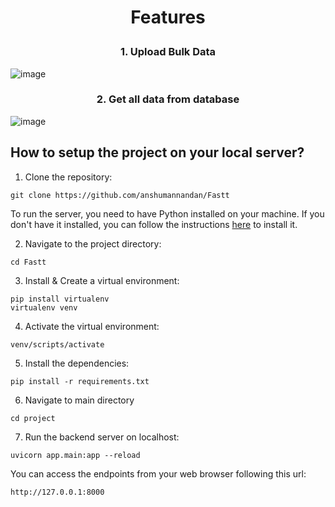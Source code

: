 # <p align = "center"> Features </p>

### <p align = "center">1. Upload Bulk Data </p>
![image](https://github.com/anshumannandan/Fastt/assets/93365821/261f6a32-f3f4-4071-9298-689b07ade422)

### <p align = "center">2. Get all data from database </p>
![image](https://github.com/anshumannandan/Fastt/assets/93365821/e083840e-e7e3-4c12-82bb-93fec30726fb)

## How to setup the project on your local server?

1. Clone the repository:

```CMD
git clone https://github.com/anshumannandan/Fastt
```

To run the server, you need to have Python installed on your machine. If you don't have it installed, you can follow the instructions [here](https://www.geeksforgeeks.org/download-and-install-python-3-latest-version/) to install it.

2. Navigate to the project directory: 

```CMD
cd Fastt
```

3. Install & Create a virtual environment:

```CMD
pip install virtualenv
virtualenv venv
```

4. Activate the virtual environment:
```CMD
venv/scripts/activate
```

5. Install the dependencies: 

```CMD
pip install -r requirements.txt
```

6. Navigate to main directory
```CMD
cd project
```

7. Run the backend server on localhost:

```CMD
uvicorn app.main:app --reload
```

You can access the endpoints from your web browser following this url:
```url
http://127.0.0.1:8000
```
